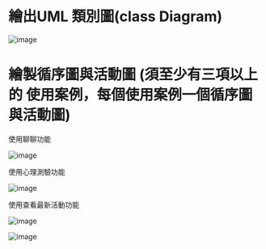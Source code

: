 # 繪出UML 類別圖(class Diagram)

![image](https://github.com/xinyi1201/Group5/assets/145426911/9ce8e717-c059-4a82-913f-a45138c69972)


# 繪製循序圖與活動圖 (須至少有三項以上的 使用案例，每個使用案例一個循序圖與活動圖)

使用聊聊功能

![image](https://github.com/xinyi1201/Group5/assets/145426911/fb7fcb6f-792a-4d44-8917-6a4b07a09a96)

使用心理測驗功能

![image](https://github.com/xinyi1201/Group5/assets/145426911/b015288a-017a-4465-8ef0-00c6c2da0fec)

使用查看最新活動功能

![image](https://github.com/xinyi1201/Group5/assets/145426911/5a03f591-4b59-4a28-bda4-fb7e5b3a8258)

![image](https://github.com/xinyi1201/Group5/assets/145426911/5e96a3f2-bc37-43e5-9f34-53af8bf61dd8)

